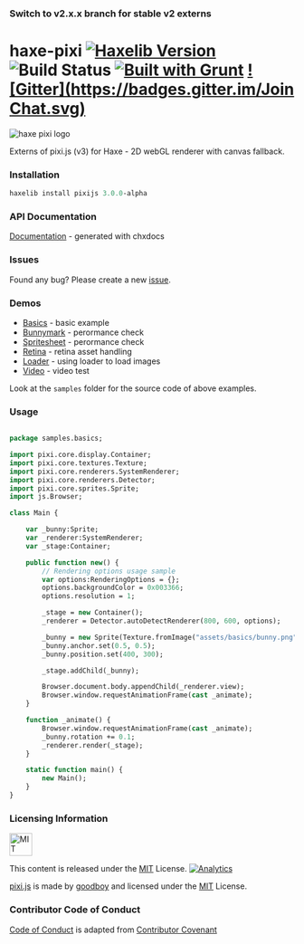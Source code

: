 ### Switch to v2.x.x branch for stable v2 externs ###

# haxe-pixi [![Haxelib Version](https://img.shields.io/github/tag/adireddy/haxe-pixi.svg?style=flat&label=haxelib)](http://lib.haxe.org/p/pixijs) ![Build Status](https://travis-ci.org/adireddy/haxe-pixi.svg?branch=master) [![Built with Grunt](https://cdn.gruntjs.com/builtwith.png)](http://gruntjs.com/) [![Gitter](https://badges.gitter.im/Join Chat.svg)](https://gitter.im/adireddy/haxe-pixi?utm_source=badge&utm_medium=badge&utm_campaign=pr-badge&utm_content=badge)
![haxe pixi logo](https://raw.githubusercontent.com/adireddy/haxe-pixi/master/logo.png)

Externs of pixi.js (v3) for Haxe - 2D webGL renderer with canvas fallback.

### Installation ###

```haxe
haxelib install pixijs 3.0.0-alpha
```
### API Documentation ###

[Documentation](http://adireddy.github.io/docs/haxe-pixi/v3/) - generated with chxdocs

### Issues ###

Found any bug? Please create a new [issue](https://github.com/adireddy/haxe-pixi/issues/new).

### Demos ###

* [Basics](http://adireddy.github.io/demos/haxe-pixi/v3/basics.html) - basic example
* [Bunnymark](http://adireddy.github.io/demos/haxe-pixi/v3/bunnymark.html) - perormance check
* [Spritesheet](http://adireddy.github.io/demos/haxe-pixi/v3/spritesheet.html) - perormance check
* [Retina](http://adireddy.github.io/demos/haxe-pixi/v3/retina.html) - retina asset handling
* [Loader](http://adireddy.github.io/demos/haxe-pixi/v3/loader.html) - using loader to load images
* [Video](http://adireddy.github.io/demos/haxe-pixi/v3/video.html) - video test

Look at the `samples` folder for the source code of above examples.

### Usage ###

```haxe

package samples.basics;

import pixi.core.display.Container;
import pixi.core.textures.Texture;
import pixi.core.renderers.SystemRenderer;
import pixi.core.renderers.Detector;
import pixi.core.sprites.Sprite;
import js.Browser;

class Main {

	var _bunny:Sprite;
	var _renderer:SystemRenderer;
	var _stage:Container;

	public function new() {
		// Rendering options usage sample
		var options:RenderingOptions = {};
		options.backgroundColor = 0x003366;
		options.resolution = 1;

		_stage = new Container();
		_renderer = Detector.autoDetectRenderer(800, 600, options);

		_bunny = new Sprite(Texture.fromImage("assets/basics/bunny.png"));
		_bunny.anchor.set(0.5, 0.5);
		_bunny.position.set(400, 300);

		_stage.addChild(_bunny);

		Browser.document.body.appendChild(_renderer.view);
		Browser.window.requestAnimationFrame(cast _animate);
	}

	function _animate() {
		Browser.window.requestAnimationFrame(cast _animate);
		_bunny.rotation += 0.1;
		_renderer.render(_stage);
	}

	static function main() {
		new Main();
	}
}
```

### Licensing Information ###

<a rel="license" href="http://opensource.org/licenses/MIT">
<img alt="MIT license" height="40" src="http://upload.wikimedia.org/wikipedia/commons/c/c3/License_icon-mit.svg" /></a>

This content is released under the [MIT](http://opensource.org/licenses/MIT) License. [![Analytics](https://ga-beacon.appspot.com/UA-31531781-2/haxe-pixi/)](https://github.com/igrigorik/ga-beacon)

[pixi.js](https://github.com/GoodBoyDigital/pixi.js) is made by [goodboy](http://www.goodboydigital.com/) and licensed under the [MIT](http://opensource.org/licenses/MIT) License.

### Contributor Code of Conduct ###

[Code of Conduct](https://github.com/CoralineAda/contributor_covenant) is adapted from [Contributor Covenant](http://contributor-covenant.org/version/1/0/0/)
